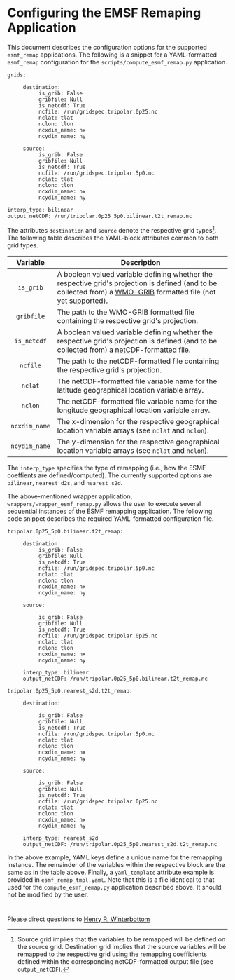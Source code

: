 # Configuring the EMSF Remaping Application

This document describes the configuration options for the supported
`esmf_remap` applications. The following is a snippet for a
YAML-formatted `esmf_remap` configuration for the
`scripts/compute_esmf_remap.py` application.

~~~
grids:

     destination:
          is_grib: False
          gribfile: Null
          is_netcdf: True
          ncfile: /run/gridspec.tripolar.0p25.nc        
          nclat: tlat
          nclon: tlon
          ncxdim_name: nx
          ncydim_name: ny

     source:
          is_grib: False
          gribfile: Null
          is_netcdf: True
          ncfile: /run/gridspec.tripolar.5p0.nc      
          nclat: tlat
          nclon: tlon
          ncxdim_name: nx
          ncydim_name: ny    

interp_type: bilinear
output_netCDF: /run/tripolar.0p25_5p0.bilinear.t2t_remap.nc
~~~

The attributes `destination` and `source` denote the respective grid
types[^1]. The following table describes the YAML-block attributes
common to both grid types. 

[^1]: Source grid implies that the variables to be remapped will be
defined on the source grid. Destination grid implies that the source
variables will be remapped to the respective grid using the remapping
coefficients defined within the corresponding netCDF-formatted output
file (see `output_netCDF`).

<div align="center">

| Variable | Description |
| :-------------: | :-----------: |
| `is_grib` | <div align="left">A boolean valued variable defining whether the respective grid's projection is defined (and to be collected from) a [WMO-GRIB](https://community.wmo.int/en/activity-areas/wis/grib3) formatted file (not yet supported).</div> | 
| `gribfile` | <div align="left">The path to the WMO-GRIB formatted file containing the respective grid's projection.</div> | 
| `is_netcdf` | <div align="left">A boolean valued variable defining whether the respective grid's projection is defined (and to be collected from) a [netCDF](https://www.unidata.ucar.edu/software/netcdf/)-formatted file.</div> |
| `ncfile` | <div align="left">The path to the netCDF-formatted file containing the respective grid's projection.</div> | 
| `nclat` | <div align="left">The netCDF-formatted file variable name for the latitude geographical location variable array.</div> | 
| `nclon` | <div align="left">The netCDF-formatted file variable name for the longitude geographical location variable array.</div> | 
| `ncxdim_name` | <div align="left">The x-dimension for the respective geographical location variable arrays (see `nclat` and `nclon`).</div> |
| `ncydim_name` | <div align="left">The y-dimension for the respective geographical location variable arrays (see `nclat` and `nclon`).</div> |

</div>

The `interp_type` specifies the type of
remapping (i.e., how the ESMF coeffients are defined/computed). The
currently supported options are `bilinear`, `nearest_d2s`, and
`nearest_s2d`.

The above-mentioned wrapper application,
`wrappers/wrapper_esmf_remap.py` allows the user to execute several
sequential instances of the ESMF remapping application. The following
code snippet describes the required YAML-formatted configuration file.

~~~
tripolar.0p25_5p0.bilinear.t2t_remap:

     destination:
          is_grib: False
          gribfile: Null
          is_netcdf: True
          ncfile: /run/gridspec.tripolar.5p0.nc
          nclat: tlat
          nclon: tlon
          ncxdim_name: nx
          ncydim_name: ny     
     
     source:

          is_grib: False
          gribfile: Null
          is_netcdf: True
          ncfile: /run/gridspec.tripolar.0p25.nc
          nclat: tlat
          nclon: tlon
          ncxdim_name: nx
          ncydim_name: ny

     interp_type: bilinear
     output_netCDF: /run/tripolar.0p25_5p0.bilinear.t2t_remap.nc
          
tripolar.0p25_5p0.nearest_s2d.t2t_remap:

     destination:

          is_grib: False
          gribfile: Null
          is_netcdf: True
          ncfile: /run/gridspec.tripolar.5p0.nc
          nclat: tlat
          nclon: tlon
          ncxdim_name: nx
          ncydim_name: ny     

     source:

          is_grib: False
          gribfile: Null
          is_netcdf: True
          ncfile: /run/gridspec.tripolar.0p25.nc
          nclat: tlat
          nclon: tlon
          ncxdim_name: nx
          ncydim_name: ny

     interp_type: nearest_s2d
     output_netCDF: /run/tripolar.0p25_5p0.nearest_s2d.t2t_remap.nc
~~~

In the above example, YAML keys define a unique name for the remapping
instance. The remainder of the variables within the respective block
are the same as in the table above. Finally, a `yaml_template`
attribute example is provided in `esmf_remap_tmpl.yaml`. Note that
this is a file identical to that used for the `compute_esmf_remap.py`
application described above. It should not be modified by the user.

#

Please direct questions to [Henry
R. Winterbottom](mailto:henry.winterbottom@noaa.gov?subject=[ufs_tools])